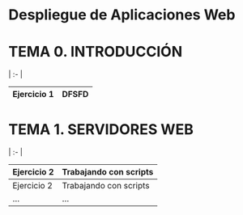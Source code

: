 # Despliegue de Aplicaciones Web

<p align="left">
</p>

<h1>TEMA 0. INTRODUCCIÓN</h1>
| :- |

|Ejercicio 1|DFSFD|
| :- | :- |


<h1>TEMA 1. SERVIDORES WEB</h1>
| :- |

|Ejercicio 2 |Trabajando con scripts|
| :- | :- |
|Ejercicio 2 |Trabajando con scripts|
|…|…|

